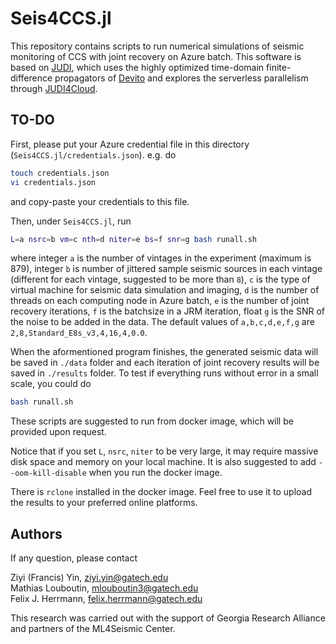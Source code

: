 # Seis4CCS.jl

This repository contains scripts to run numerical simulations of seismic monitoring of CCS with joint recovery on Azure batch. This software is based on [JUDI](https://github.com/slimgroup/JUDI.jl), which uses the highly optimized time-domain finite-difference propagators of [Devito](https://github.com/devitocodes/devito) and explores the serverless parallelism through [JUDI4Cloud](https://github.com/slimgroup/JUDI4Cloud.jl).

## TO-DO

First, please put your Azure credential file in this directory (`Seis4CCS.jl/credentials.json`). e.g. do

```bash
touch credentials.json
vi credentials.json
```

and copy-paste your credentials to this file.

Then, under `Seis4CCS.jl`, run

```bash
L=a nsrc=b vm=c nth=d niter=e bs=f snr=g bash runall.sh
```

where integer `a` is the number of vintages in the experiment (maximum is 879), integer `b` is number of jittered sample seismic sources in each vintage (different for each vintage, suggested to be more than `8`), `c` is the type of virtual machine for seismic data simulation and imaging, `d` is the number of threads on each computing node in Azure batch, `e` is the number of joint recovery iterations, `f` is the batchsize in a JRM iteration, float `g` is the SNR of the noise to be added in the data. The default values of `a,b,c,d,e,f,g` are `2,8,Standard_E8s_v3,4,16,4,0.0`.

When the aformentioned program finishes, the generated seismic data will be saved in `./data` folder and each iteration of joint recovery results will be saved in `./results` folder. To test if everything runs without error in a small scale, you could do

```bash
bash runall.sh
```

These scripts are suggested to run from docker image, which will be provided upon request.

Notice that if you set `L`, `nsrc`, `niter` to be very large, it may require massive disk space and memory on your local machine. It is also suggested to add `--oom-kill-disable` when you run the docker image.

There is `rclone` installed in the docker image. Feel free to use it to upload the results to your preferred online platforms.

## Authors

If any question, please contact

Ziyi (Francis) Yin, ziyi.yin@gatech.edu    
Mathias Louboutin, mlouboutin3@gatech.edu    
Felix J. Herrmann, felix.herrmann@gatech.edu     

This research was carried out with the support of Georgia Research Alliance and partners of the ML4Seismic Center.